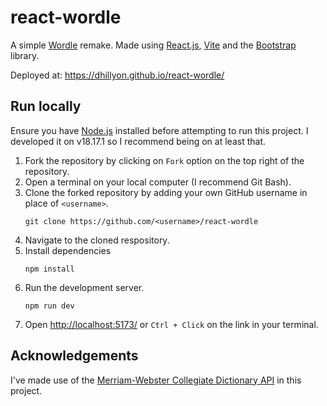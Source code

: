 # react-wordle
A simple [Wordle](https://www.nytimes.com/games/wordle/index.html) remake. Made using [React.js](https://react.dev/), [Vite](https://vitejs.dev/) and the [Bootstrap](https://getbootstrap.com/docs/5.3/getting-started/introduction/) library.

Deployed at: https://dhillyon.github.io/react-wordle/

## Run locally
Ensure you have [Node.js](https://nodejs.org/en) installed before attempting to run this project. I developed it on v18.17.1 so I recommend being on at least that.

1. Fork the repository by clicking on `Fork` option on the top right of the repository.
2. Open a terminal on your local computer (I recommend Git Bash).
3. Clone the forked repository by adding your own GitHub username in place of `<username>`.
   ```
   git clone https://github.com/<username>/react-wordle
   ```
4. Navigate to the cloned respository.
5. Install dependencies
   ```
   npm install
   ```
7. Run the development server.
   ```
   npm run dev
   ```
8. Open [http://localhost:5173/](http://localhost:5173/) or `Ctrl + Click` on the link in your terminal.

## Acknowledgements
I've made use of the [Merriam-Webster Collegiate Dictionary API](https://www.dictionaryapi.com/products/api-collegiate-dictionary) in this project.

